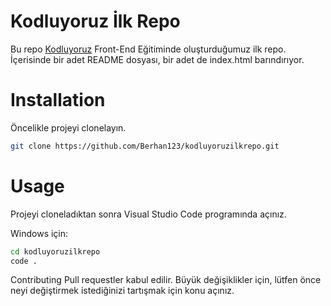 # Kodluyoruz İlk Repo

Bu repo [Kodluyoruz](https://www.kodluyoruz.org)  Front-End Eğitiminde oluşturduğumuz ilk repo. İçerisinde bir adet README dosyası, bir adet de index.html barındırıyor.

# Installation

Öncelikle projeyi clonelayın.

```sh
git clone https://github.com/Berhan123/kodluyoruzilkrepo.git
```

# Usage 

Projeyi cloneladıktan sonra Visual Studio Code programında açınız.

Windows için:
```sh
cd kodluyoruzilkrepo
code .
```

Contributing
Pull requestler kabul edilir. Büyük değişiklikler için, lütfen önce neyi değiştirmek istediğinizi tartışmak için konu açınız.

